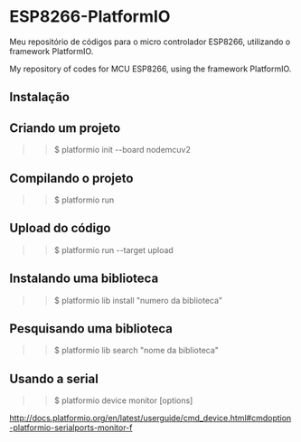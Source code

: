 # ESP8266-PlatformIO
Meu repositório de códigos para o micro controlador ESP8266, utilizando o framework PlatformIO.

My repository of codes for MCU ESP8266, using the framework PlatformIO.

## Instalação

## Criando um projeto

>> $ platformio init --board nodemcuv2

## Compilando o projeto

>> $ platformio run

## Upload do código

>> $ platformio run --target upload

## Instalando uma biblioteca

>> $ platformio lib install "numero da biblioteca"

## Pesquisando uma biblioteca

>> $ platformio lib search "nome da biblioteca"

## Usando a serial 

>> $ platformio device monitor [options]

http://docs.platformio.org/en/latest/userguide/cmd_device.html#cmdoption-platformio-serialports-monitor-f
